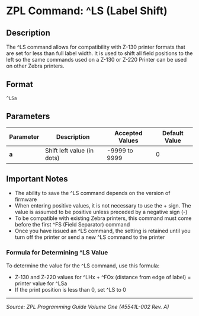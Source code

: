 # ZPL Command: ^LS (Label Shift)

## Description
The ^LS command allows for compatibility with Z-130 printer formats that are set for less than full label width. It is used to shift all field positions to the left so the same commands used on a Z-130 or Z-220 Printer can be used on other Zebra printers.

## Format
```
^LSa
```

## Parameters
| Parameter | Description | Accepted Values | Default Value |
|-----------|-------------|----------------|---------------|
| **a** | Shift left value (in dots) | -9999 to 9999 | 0 |

## Important Notes
- The ability to save the ^LS command depends on the version of firmware
- When entering positive values, it is not necessary to use the + sign. The value is assumed to be positive unless preceded by a negative sign (-)
- To be compatible with existing Zebra printers, this command must come before the first ^FS (Field Separator) command
- Once you have issued an ^LS command, the setting is retained until you turn off the printer or send a new ^LS command to the printer

### Formula for Determining ^LS Value
To determine the value for the ^LS command, use this formula:
- Z-130 and Z-220 values for ^LHx + ^FOx (distance from edge of label) = printer value for ^LSa
- If the print position is less than 0, set ^LS to 0

---
*Source: ZPL Programming Guide Volume One (45541L-002 Rev. A)*